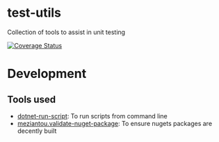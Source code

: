 # test-utils
Collection of tools to assist in unit testing

[![Coverage Status](https://coveralls.io/repos/github/BambitTech/test-utils/badge.svg?branch=main)](https://coveralls.io/github/BambitTech/test-utils?branch=main)


# Development
## Tools used
 * [dotnet-run-script](https://github.com/xt0rted/dotnet-run-script): To run scripts from command line
 * [meziantou.validate-nuget-package](https://www.nuget.org/packages/Meziantou.Framework.NuGetPackageValidation.Tool): To ensure nugets packages are decently built